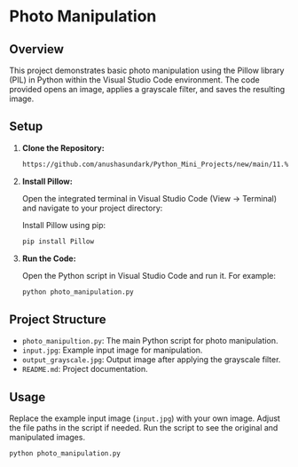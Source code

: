 # Photo Manipulation 

## Overview

This project demonstrates basic photo manipulation using the Pillow library (PIL) in Python within the Visual Studio Code environment. The code provided opens an image, applies a grayscale filter, and saves the resulting image.

## Setup

1. **Clone the Repository:**

    ```bash
    https://github.com/anushasundark/Python_Mini_Projects/new/main/11.%20Photo%20Manipulation%20in%20Python
    
    ```

2. **Install Pillow:**

    Open the integrated terminal in Visual Studio Code (View -> Terminal) and navigate to your project directory:


    Install Pillow using pip:

    ```bash
    pip install Pillow
    ```

3. **Run the Code:**

    Open the Python script in Visual Studio Code and run it. For example:

    ```bash
    python photo_manipulation.py
    ```

## Project Structure

- `photo_manipultion.py`: The main Python script for photo manipulation.
- `input.jpg`: Example input image for manipulation.
- `output_grayscale.jpg`: Output image after applying the grayscale filter.
- `README.md`: Project documentation.

## Usage

Replace the example input image (`input.jpg`) with your own image. Adjust the file paths in the script if needed. Run the script to see the original and manipulated images.

```bash
python photo_manipulation.py
